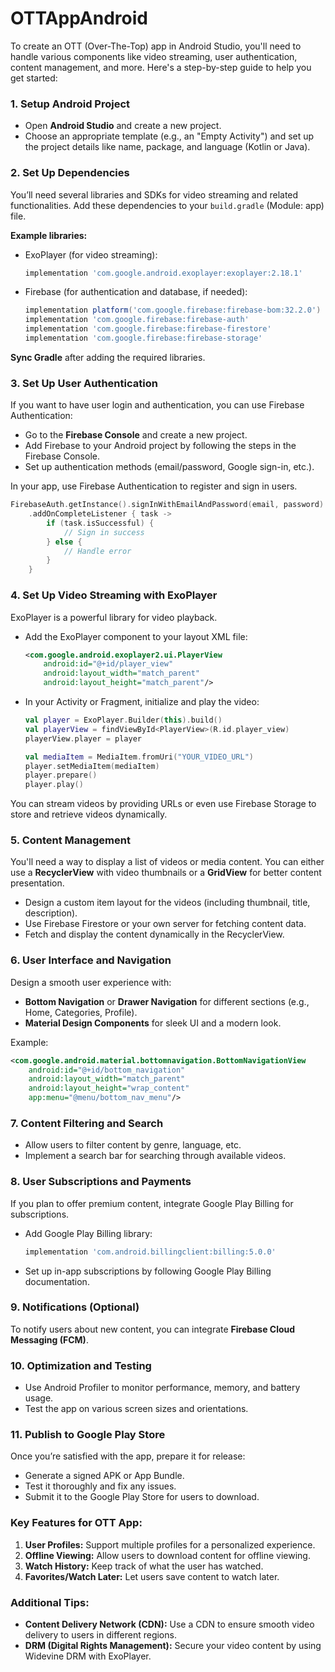 # OTTAppAndroid
To create an OTT (Over-The-Top) app in Android Studio, you'll need to handle various components like video streaming, user authentication, content management, and more. Here's a step-by-step guide to help you get started:

### 1. **Setup Android Project**
- Open **Android Studio** and create a new project.
- Choose an appropriate template (e.g., an "Empty Activity") and set up the project details like name, package, and language (Kotlin or Java).

### 2. **Set Up Dependencies**
You’ll need several libraries and SDKs for video streaming and related functionalities. Add these dependencies to your `build.gradle` (Module: app) file.

**Example libraries:**
- ExoPlayer (for video streaming):
  ```gradle
  implementation 'com.google.android.exoplayer:exoplayer:2.18.1'
  ```
- Firebase (for authentication and database, if needed):
  ```gradle
  implementation platform('com.google.firebase:firebase-bom:32.2.0')
  implementation 'com.google.firebase:firebase-auth'
  implementation 'com.google.firebase:firebase-firestore'
  implementation 'com.google.firebase:firebase-storage'
  ```

**Sync Gradle** after adding the required libraries.

### 3. **Set Up User Authentication**
If you want to have user login and authentication, you can use Firebase Authentication:

- Go to the **Firebase Console** and create a new project.
- Add Firebase to your Android project by following the steps in the Firebase Console.
- Set up authentication methods (email/password, Google sign-in, etc.).
  
In your app, use Firebase Authentication to register and sign in users.

```kotlin
FirebaseAuth.getInstance().signInWithEmailAndPassword(email, password)
    .addOnCompleteListener { task ->
        if (task.isSuccessful) {
            // Sign in success
        } else {
            // Handle error
        }
    }
```

### 4. **Set Up Video Streaming with ExoPlayer**
ExoPlayer is a powerful library for video playback.

- Add the ExoPlayer component to your layout XML file:
  ```xml
  <com.google.android.exoplayer2.ui.PlayerView
      android:id="@+id/player_view"
      android:layout_width="match_parent"
      android:layout_height="match_parent"/>
  ```

- In your Activity or Fragment, initialize and play the video:
  ```kotlin
  val player = ExoPlayer.Builder(this).build()
  val playerView = findViewById<PlayerView>(R.id.player_view)
  playerView.player = player

  val mediaItem = MediaItem.fromUri("YOUR_VIDEO_URL")
  player.setMediaItem(mediaItem)
  player.prepare()
  player.play()
  ```

You can stream videos by providing URLs or even use Firebase Storage to store and retrieve videos dynamically.

### 5. **Content Management**
You'll need a way to display a list of videos or media content. You can either use a **RecyclerView** with video thumbnails or a **GridView** for better content presentation.

- Design a custom item layout for the videos (including thumbnail, title, description).
- Use Firebase Firestore or your own server for fetching content data.
- Fetch and display the content dynamically in the RecyclerView.

### 6. **User Interface and Navigation**
Design a smooth user experience with:

- **Bottom Navigation** or **Drawer Navigation** for different sections (e.g., Home, Categories, Profile).
- **Material Design Components** for sleek UI and a modern look.
  
Example:
```xml
<com.google.android.material.bottomnavigation.BottomNavigationView
    android:id="@+id/bottom_navigation"
    android:layout_width="match_parent"
    android:layout_height="wrap_content"
    app:menu="@menu/bottom_nav_menu"/>
```

### 7. **Content Filtering and Search**
- Allow users to filter content by genre, language, etc.
- Implement a search bar for searching through available videos.

### 8. **User Subscriptions and Payments**
If you plan to offer premium content, integrate Google Play Billing for subscriptions.

- Add Google Play Billing library:
  ```gradle
  implementation 'com.android.billingclient:billing:5.0.0'
  ```
  
- Set up in-app subscriptions by following Google Play Billing documentation.

### 9. **Notifications (Optional)**
To notify users about new content, you can integrate **Firebase Cloud Messaging (FCM)**.

### 10. **Optimization and Testing**
- Use Android Profiler to monitor performance, memory, and battery usage.
- Test the app on various screen sizes and orientations.
  
### 11. **Publish to Google Play Store**
Once you’re satisfied with the app, prepare it for release:
- Generate a signed APK or App Bundle.
- Test it thoroughly and fix any issues.
- Submit it to the Google Play Store for users to download.

### Key Features for OTT App:
1. **User Profiles:** Support multiple profiles for a personalized experience.
2. **Offline Viewing:** Allow users to download content for offline viewing.
3. **Watch History:** Keep track of what the user has watched.
4. **Favorites/Watch Later:** Let users save content to watch later.

### Additional Tips:
- **Content Delivery Network (CDN):** Use a CDN to ensure smooth video delivery to users in different regions.
- **DRM (Digital Rights Management):** Secure your video content by using Widevine DRM with ExoPlayer.
  
